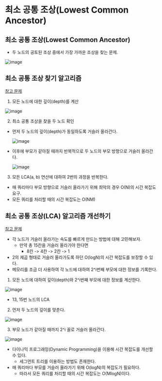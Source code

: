 # 최소 공통 조상(Lowest Common Ancestor)

## 최소 공통 조상(Lowest Common Ancestor)

- 두 노드의 공토된 조상 중에서 가장 가까운 조상을 찾는 문제.

![image](https://user-images.githubusercontent.com/43658658/124074763-ece38400-da7e-11eb-9fad-8d602e092bbc.png)

## 최소 공통 조상 찾기 알고리즘

[참고 문제](https://www.acmicpc.net/problem/11437)

1. 모든 노드에 대한 깊이(depth)를 계산

![image](https://user-images.githubusercontent.com/43658658/124074854-0be21600-da7f-11eb-964a-f96115ed494b.png)

2. 최소 공통 조상을 찾을 두 노드 확인
- 먼저 두 노드의 깊이(depth)가 동일하도록 거슬러 올라간다.

  ![image](https://user-images.githubusercontent.com/43658658/124075517-f15c6c80-da7f-11eb-9573-e33d14dd95d7.png)

- 이후에 부모가 같아질 때까지 반복적으로 두 노드의 부모 방향으로 거슬러 올라간다.
  
  ![image](https://user-images.githubusercontent.com/43658658/124075671-35e80800-da80-11eb-9988-f2091ebd8d99.png)
  
3. 모든 LCA(a, b) 연산에 대하여 2번의 과정을 반복한다.

- 매 쿼리마다 부모 방향으로 거슬러 올라가기 위해 최악의 경우 O(N)의 시간 복잡도 요구.
- 모든 쿼리를 처리할 때의 시간 복잡도는 O(NM)

## 최소 공통 조상(LCA) 알고리즘 개선하기

[참고 문제](https://www.acmicpc.net/problem/11438)

- 각 노드가 거슬러 올라가는 속도를 빠르게 만드는 방법에 대해 고민해보자.
	- 만약 총 15칸을 거슬러 올라가야 한다면
		- 8칸 -> 4칸 -> 2칸 -> 1
- 2의 제곱 형태로 거슬러 올라가도록 하던 O(logN)의 시간 복잡도를 보장할 수 있다.
- 메모리를 조금 더 사용하여 각 노드에 대하여 2^i번째 부모에 대한 정보를 기록한다.

1. 모든 노드에 대하여 깊이(depth)와 2^i번째 부모에 대한 정보를 계산한다.

![image](https://user-images.githubusercontent.com/43658658/124076129-cfafb500-da80-11eb-8471-a70e363dfce4.png)

- 13, 15번 노드의 LCA
2. 먼저 두 노드의 깊이를 맞춘다.

![image](https://user-images.githubusercontent.com/43658658/124076396-27e6b700-da81-11eb-902f-f46eacf0d06c.png)

3. 부모 노드가 같아질 때까지 2^i 꼴로 거슬러 올라간다.

![image](https://user-images.githubusercontent.com/43658658/124076644-81e77c80-da81-11eb-90fd-ab44070a9166.png)

- 다이나믹 프로그래밍(Dynamic Programming)을 이용해 시간 복잡도를 개선할 수 있다.
	- 세그먼트 트리를 이용하는 방법도 존재한다.
- 매 쿼리마다 부모를 거슬러 올라가기 위해 O(logN)의 복잡도가 필요하다.
	- 따라서 모든 쿼리를 처리할 때의 시간 복잡도는 O(MlogN)이다.
